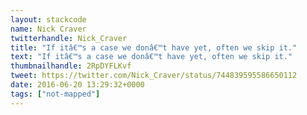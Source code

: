 ```yaml
---
layout: stackcode
name: Nick Craver
twitterhandle: Nick_Craver
title: "If itâ€™s a case we donâ€™t have yet, often we skip it."
text: "If itâ€™s a case we donâ€™t have yet, often we skip it."
thumbnailhandle: 2RpDYFLKvf
tweet: https://twitter.com/Nick_Craver/status/744839595586650112
date: 2016-06-20 13:29:32+0000
tags: ["not-mapped"]
---
```

